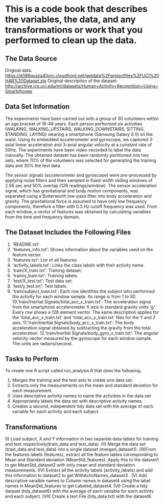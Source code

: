 # This is a code book that describes the variables, the data, and any transformations or work that you performed to clean up the data.

## The Data Source

Original data: https://d396qusza40orc.cloudfront.net/getdata%2Fprojectfiles%2FUCI%20HAR%20Dataset.zip
Original description of the dataset: http://archive.ics.uci.edu/ml/datasets/Human+Activity+Recognition+Using+Smartphones

## Data Set Information

The experiments have been carried out with a group of 30 volunteers within an age bracket of 19-48 years. Each person performed six activities (WALKING, WALKING_UPSTAIRS, WALKING_DOWNSTAIRS, SITTING, STANDING, LAYING) wearing a smartphone (Samsung Galaxy S II) on the waist. Using its embedded accelerometer and gyroscope, we captured 3-axial linear acceleration and 3-axial angular velocity at a constant rate of 50Hz. The experiments have been video-recorded to label the data manually. The obtained dataset has been randomly partitioned into two sets, where 70% of the volunteers was selected for generating the training data and 30% the test data.

The sensor signals (accelerometer and gyroscope) were pre-processed by applying noise filters and then sampled in fixed-width sliding windows of 2.56 sec and 50% overlap (128 readings/window). The sensor acceleration signal, which has gravitational and body motion components, was separated using a Butterworth low-pass filter into body acceleration and gravity. The gravitational force is assumed to have only low frequency components, therefore a filter with 0.3 Hz cutoff frequency was used. From each window, a vector of features was obtained by calculating variables from the time and frequency domain.

## The Dataset Includes the Following Files

1. 'README.txt'
2. 'features_info.txt': Shows information about the variables used on the feature vector.
3. 'features.txt': List of all features.
4. 'activity_labels.txt': Links the class labels with their activity name.
5. 'train/X_train.txt': Training dataset.
6. 'train/y_train.txt': Training labels.
7. 'test/X_test.txt': Test data set.
8. 'test/y_test.txt': Test labels.
9. 'train/subject_train.txt': Each row identifies the subject who performed the activity for each window sample. Its range is from 1 to 30.
10.'train/Inertial Signals/total_acc_x_train.txt': The acceleration signal from the smartphone accelerometer X axis in standard gravity units 'g'. Every row shows a 128 element vector. The same description applies for the 'total_acc_x_train.txt' and 'total_acc_z_train.txt' files for the Y and Z axis.
11.'train/Inertial Signals/body_acc_x_train.txt': The body acceleration signal obtained by subtracting the gravity from the total acceleration.
12.'train/Inertial Signals/body_gyro_x_train.txt': The angular velocity vector measured by the gyroscope for each window sample. The units are radians/second.

## Tasks to Perform

To create one R script called run_analysis.R that does the following. 
1. Merges the training and the test sets to create one data set.
2. Extracts only the measurements on the mean and standard deviation for each measurement.
3. Uses descriptive activity names to name the activities in the data set
4. Appropriately labels the data set with descriptive activity names.
5. Creates a second, independent tidy data set with the average of each variable for each activity and each subject.

## Transformations

(I)  Load subject, X and Y information in two separate data tables  for training and test respectively(train_data and test_data).
(II) Merge the data set  (train_data and test_data) into a single dataset (merged_dataset1).
(III)From the features labels (features), extract all the feature lables corresponding to Mean and Standard deviation (MeanStd_features). Apply this to the dataset1 to get MeanStd_dataset2 with only mean and standard deviation measurements.
(IV) Extract all the activity labels (activity_labels) and add this information to dataset2 to get WithActivNames_dataset3 .
(V)  Add descriptive varaible names to Column names in dataset4 using the label names in MeanStd_features to get Labeled_dataset4.
(VI) Create a tidy dataset (tidy_dataset6) with the average of each variable for each activity and each subject.
(VII) Create a text File (tidy_data.txt) with the dataset6.